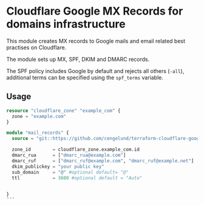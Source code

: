 # Cloudflare Google MX Records for domains infrastructure

This module creates MX records to Google mails and email related best practises on Cloudflare. 

The module sets up MX, SPF, DKIM and DMARC records.

The SPF policy includes Google by default and rejects all others (`-all`), additional terms can be specified using the `spf_terms` variable.  
## Usage

```terraform
resource "cloudflare_zone" "example_com" {
  zone = "example.com"
}

module "mail_records" {
  source = "git::https://github.com/cengelund/terraform-cloudflare-google-workspace-mail.git"

  zone_id        = cloudflare_zone.example_com.id
  dmarc_rua      = ["dmarc_rua@example.com"]
  dmarc_ruf      = ["dmarc_ruf@example.com", "dmarc_ruf@example.net"]
  dkim_publickey = "your public key" 
  sub_domain     = "@" #optional default= "@" 
  ttl            = 3600 #optional default = "Auto"
  

}
´´´